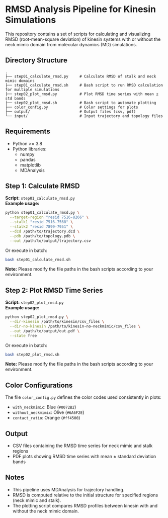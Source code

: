 
# RMSD Analysis Pipeline for Kinesin Simulations

This repository contains a set of scripts for calculating and visualizing RMSD (root-mean-square deviation) of kinesin systems with or without the neck mimic domain from molecular dynamics (MD) simulations.

## Directory Structure

```
.
├── step01_calculate_rmsd.py     # Calculate RMSD of stalk and neck mimic domains
├── step01_calculate_rmsd.sh     # Bash script to run RMSD calculation for multiple simulations
├── step02_plot_rmsd.py          # Plot RMSD time series with mean ± std bands
├── step02_plot_rmsd.sh          # Bash script to automate plotting
├── color_config.py              # Color settings for plots
├── output/                      # Output files (csv, pdf)
└── input/                       # Input trajectory and topology files
```

## Requirements

- Python >= 3.8
- Python libraries:
  - numpy
  - pandas
  - matplotlib
  - MDAnalysis

## Step 1: Calculate RMSD

**Script:** `step01_calculate_rmsd.py`  
**Example usage:**

```bash
python step01_calculate_rmsd.py \
  --target-region "resid 7516-8266" \
  --stalk1 "resid 7516-7568" \
  --stalk2 "resid 7899-7951" \
  --dcd /path/to/trajectory.dcd \
  --pdb /path/to/topology.pdb \
  --out /path/to/output/trajectory.csv
```

Or execute in batch:

```bash
bash step01_calculate_rmsd.sh
```

**Note:** Please modify the file paths in the bash scripts according to your environment.

## Step 2: Plot RMSD Time Series

**Script:** `step02_plot_rmsd.py`  
**Example usage:**

```bash
python step02_plot_rmsd.py \
  --dir-kinesin /path/to/kinesin/csv_files \
  --dir-no-kinesin /path/to/kinesin-no-neckmimic/csv_files \
  --out /path/to/output/out.pdf \
  --state free
```

Or execute in batch:

```bash
bash step02_plot_rmsd.sh
```

**Note:** Please modify the file paths in the bash scripts according to your environment.

## Color Configurations

The file `color_config.py` defines the color codes used consistently in plots:
- `with_neckmimic`: Blue (`#0072B2`)
- `without_neckmimic`: Olive (`#6A6F2E`)
- `contact_ratio`: Orange (`#ff4500`)

## Output

- CSV files containing the RMSD time series for neck mimic and stalk regions
- PDF plots showing RMSD time series with mean ± standard deviation bands

## Notes

- This pipeline uses MDAnalysis for trajectory handling.
- RMSD is computed relative to the initial structure for specified regions (neck mimic and stalk).
- The plotting script compares RMSD profiles between kinesin with and without the neck mimic domain.
